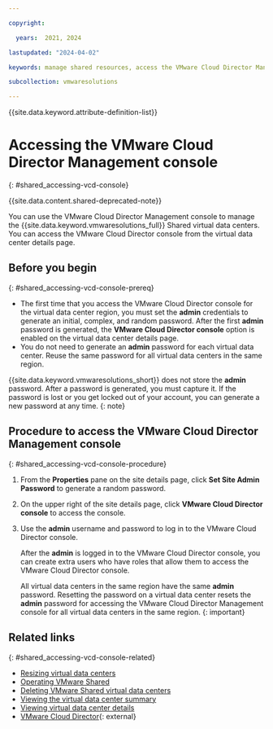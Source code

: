 ```yaml
---

copyright:

  years:  2021, 2024

lastupdated: "2024-04-02"

keywords: manage shared resources, access the VMware Cloud Director Management console

subcollection: vmwaresolutions

---
```


{{site.data.keyword.attribute-definition-list}}

# Accessing the VMware Cloud Director Management console
{: #shared_accessing-vcd-console}

{{site.data.content.shared-deprecated-note}}

You can use the VMware Cloud Director Management console to manage the {{site.data.keyword.vmwaresolutions_full}} Shared virtual data centers. You can access the VMware Cloud Director console from the virtual data center details page.

## Before you begin
{: #shared_accessing-vcd-console-prereq}

- The first time that you access the VMware Cloud Director console for the virtual data center region, you must set the **admin** credentials to generate an initial, complex, and random password. After the first **admin** password is generated, the **VMware Cloud Director console** option is enabled on the virtual data center details page.
- You do not need to generate an **admin** password for each virtual data center. Reuse the same password for all virtual data centers in the same region.

{{site.data.keyword.vmwaresolutions_short}} does not store the **admin** password. After a password is generated, you must capture it. If the password is lost or you get locked out of your account, you can generate a new password at any time.
{: note}

## Procedure to access the VMware Cloud Director Management console
{: #shared_accessing-vcd-console-procedure}

1. From the **Properties** pane on the site details page, click **Set Site Admin Password** to generate a random password.
2. On the upper right of the site details page, click **VMware Cloud Director console** to access the console.
3. Use the **admin** username and password to log in to the VMware Cloud Director console.

   After the **admin** is logged in to the VMware Cloud Director console, you can create extra users who have roles that allow them to access the VMware Cloud Director console.

   All virtual data centers in the same region have the same **admin** password. Resetting the password on a virtual data center resets the **admin** password for accessing the VMware Cloud Director Management console for all virtual data centers in the same region.
   {: important}

## Related links
{: #shared_accessing-vcd-console-related}

* [Resizing virtual data centers](/docs/vmwaresolutions?topic=vmwaresolutions-shared_resize)
* [Operating VMware Shared](/docs/vmwaresolutions?topic=vmwaresolutions-shared_vcd-ops-guide)
* [Deleting VMware Shared virtual data centers](/docs/vmwaresolutions?topic=vmwaresolutions-shared_deletinginstance)
* [Viewing the virtual data center summary](/docs/vmwaresolutions?topic=vmwaresolutions-shared_viewing-vdc-summary)
* [Viewing virtual data center details](/docs/vmwaresolutions?topic=vmwaresolutions-shared_viewing-vdc-details)
* [VMware Cloud Director](https://www.vmware.com/products/cloud-director.html){: external}
